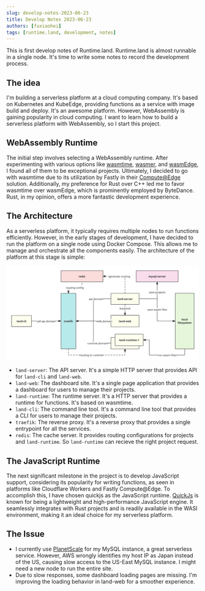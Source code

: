 ```yaml
---
slug: develop-notes-2023-06-23
title: Develop Notes 2023-06-23
authors: [fuxiaohei]
tags: [runtime.land, development, notes]
---
```


This is first develop notes of Runtime.land. Runtime.land is almost runnable in a single node. It's time to write some notes to record the development process.

## The idea

I'm building a serverless platform at a cloud computing company. It's based on Kubernetes and KubeEdge, providing functions as a service with image build and deploy. It's an awesome platform. However, WebAssembly is gaining popularity in cloud computing. I want to learn how to build a serverless platform with WebAssembly, so I start this project.

## WebAssembly Runtime

The initial step involves selecting a WebAssembly runtime. After experimenting with various options like [wasmtime](https://wasmtime.dev/), [wasmer](https://wasmer.io/), and [wasmEdge](https://wasmedge.org/), I found all of them to be exceptional projects. Ultimately, I decided to go with wasmtime due to its utilization by Fastly in their [Compute@Edge](https://www.fastly.com/products/edge-compute) solution. Additionally, my preference for Rust over C++ led me to favor wasmtime over wasmEdge, which is prominently employed by ByteDance. Rust, in my opinion, offers a more fantastic development experience.

## The Architecture

As a serverless platform, it typically requires multiple nodes to run functions efficiently. However, in the early stages of development, I have decided to run the platform on a single node using Docker Compose. This allows me to manage and orchestrate all the components easily. The architecture of the platform at this stage is simple:

![architecture](./2023-06-23/architecture.svg)

- `land-server`: The API server. It's a simple HTTP server that provides API for `land-cli` and `land-web`.
- `land-web`: The dashboard site. It's a single page application that provides a dashboard for users to manage their projects.
- `land-runtime`: The runtime server. It's a HTTP server that provides a runtime for functions. It's based on wasmtime.
- `land-cli`: The command line tool. It's a command line tool that provides a CLI for users to manage their projects.
- `traefik`: The reverse proxy. It's a reverse proxy that provides a single entrypoint for all the services.
- `redis`: The cache server. It provides routing configurations for projects and `land-runtime`. So `land-runtime` can recieve the right project request.

## The JavaScript Runtime

The next significant milestone in the project is to develop JavaScript support, considering its popularity for writing functions, as seen in platforms like Cloudflare Workers and Fastly Compute@Edge. To accomplish this, I have chosen quickjs as the JavaScript runtime. [QuickJs](https://bellard.org/quickjs/) is known for being a lightweight and high-performance JavaScript engine. It seamlessly integrates with Rust projects and is readily available in the WASI environment, making it an ideal choice for my serverless platform.

## The Issue

- I currently use [PlanetScale](https://planetscale.com) for my MySQL instance, a great serverless service. However, AWS wrongly identifies my host IP as Japan instead of the US, causing slow access to the US-East MySQL instance. I might need a new node to run the entire site.
- Due to slow responses, some dashboard loading pages are missing. I'm improving the loading behavior in land-web for a smoother experience.
